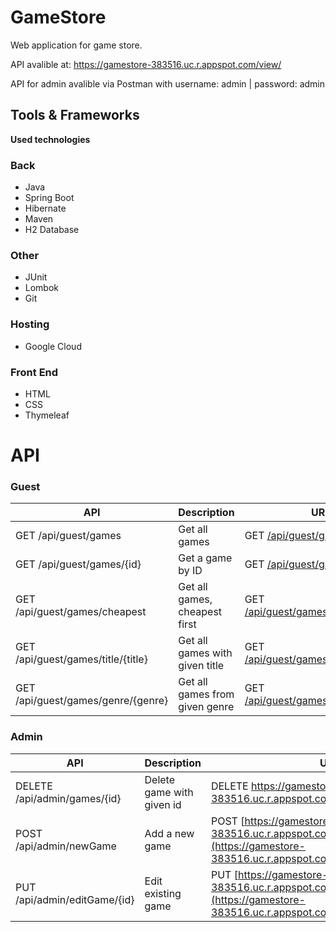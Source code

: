 # GameStore

Web application for game store.

API avalible at: https://gamestore-383516.uc.r.appspot.com/view/

API for admin avalible via Postman with username: admin | password: admin
## Tools & Frameworks

**Used technologies**
### Back
* Java
* Spring Boot
* Hibernate
* Maven
* H2 Database

### Other
* JUnit
* Lombok
* Git

### Hosting 
* Google Cloud

### Front End
* HTML
* CSS
* Thymeleaf

# API

### Guest

API                               | Description                     | URL
----------------------------------|---------------------------------|--------------
GET /api/guest/games              | Get all games                   | GET [/api/guest/games](https://gamestore-383516.uc.r.appspot.com/api/guest/games)
GET /api/guest/games/{id}         | Get a game by ID                | GET [/api/guest/games/1](https://gamestore-383516.uc.r.appspot.com/api/guest/games/1)
GET /api/guest/games/cheapest     | Get all games, cheapest first   | GET [/api/guest/games/cheapest](https://gamestore-383516.uc.r.appspot.com/api/guest/games/cheapest)
GET /api/guest/games/title/{title}| Get all games with given title  | GET [/api/guest/games/title/{title}](https://gamestore-383516.uc.r.appspot.com/api/guest/games/title/Cyberpunk)
GET /api/guest/games/genre/{genre}| Get all games from given genre  | GET [/api/guest/games/genre/{genre}](https://gamestore-383516.uc.r.appspot.com/api/guest/games/genre/RPG)

### Admin

API                               | Description                     | URL
----------------------------------|---------------------------------|--------------
DELETE /api/admin/games/{id}      | Delete game with given id       | DELETE https://gamestore-383516.uc.r.appspot.com/api/admin/games/1
POST /api/admin/newGame           | Add a new game                  | POST [https://gamestore-383516.uc.r.appspot.com/api/admin/newGame](https://gamestore-383516.uc.r.appspot.com/api/admin/newGame)
PUT /api/admin/editGame/{id}      | Edit existing game              | PUT [https://gamestore-383516.uc.r.appspot.com/api/admin/editGame/2](https://gamestore-383516.uc.r.appspot.com/api/admin/editGame/2)
